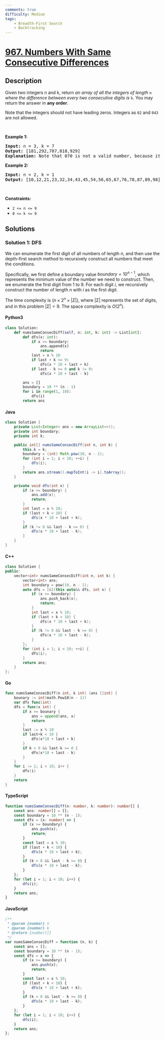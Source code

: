 ```yaml
---
comments: true
difficulty: Medium
tags:
    - Breadth-First Search
    - Backtracking
---
```


<!-- problem:start -->

# [967. Numbers With Same Consecutive Differences](https://leetcode.com/problems/numbers-with-same-consecutive-differences)

## Description

<!-- description:start -->

<p>Given two integers n and k, return <em>an array of all the integers of length </em><code>n</code><em> where the difference between every two consecutive digits is </em><code>k</code>. You may return the answer in <strong>any order</strong>.</p>

<p>Note that the integers should not have leading zeros. Integers as <code>02</code> and <code>043</code> are not allowed.</p>

<p>&nbsp;</p>
<p><strong class="example">Example 1:</strong></p>

<pre>
<strong>Input:</strong> n = 3, k = 7
<strong>Output:</strong> [181,292,707,818,929]
<strong>Explanation:</strong> Note that 070 is not a valid number, because it has leading zeroes.
</pre>

<p><strong class="example">Example 2:</strong></p>

<pre>
<strong>Input:</strong> n = 2, k = 1
<strong>Output:</strong> [10,12,21,23,32,34,43,45,54,56,65,67,76,78,87,89,98]
</pre>

<p>&nbsp;</p>
<p><strong>Constraints:</strong></p>

<ul>
	<li><code>2 &lt;= n &lt;= 9</code></li>
	<li><code>0 &lt;= k &lt;= 9</code></li>
</ul>

<!-- description:end -->

## Solutions

<!-- solution:start -->

### Solution 1: DFS

We can enumerate the first digit of all numbers of length $n$, and then use the depth-first search method to recursively construct all numbers that meet the conditions.

Specifically, we first define a boundary value $\textit{boundary} = 10^{n-1}$, which represents the minimum value of the number we need to construct. Then, we enumerate the first digit from $1$ to $9$. For each digit $i$, we recursively construct the number of length $n$ with $i$ as the first digit.

The time complexity is $(n \times 2^n \times |\Sigma|)$, where $|\Sigma|$ represents the set of digits, and in this problem $|\Sigma| = 9$. The space complexity is $O(2^n)$.

<!-- tabs:start -->

#### Python3

```python
class Solution:
    def numsSameConsecDiff(self, n: int, k: int) -> List[int]:
        def dfs(x: int):
            if x >= boundary:
                ans.append(x)
                return
            last = x % 10
            if last + k <= 9:
                dfs(x * 10 + last + k)
            if last - k >= 0 and k != 0:
                dfs(x * 10 + last - k)

        ans = []
        boundary = 10 ** (n - 1)
        for i in range(1, 10):
            dfs(i)
        return ans
```

#### Java

```java
class Solution {
    private List<Integer> ans = new ArrayList<>();
    private int boundary;
    private int k;

    public int[] numsSameConsecDiff(int n, int k) {
        this.k = k;
        boundary = (int) Math.pow(10, n - 1);
        for (int i = 1; i < 10; ++i) {
            dfs(i);
        }
        return ans.stream().mapToInt(i -> i).toArray();
    }

    private void dfs(int x) {
        if (x >= boundary) {
            ans.add(x);
            return;
        }
        int last = x % 10;
        if (last + k < 10) {
            dfs(x * 10 + last + k);
        }
        if (k != 0 && last - k >= 0) {
            dfs(x * 10 + last - k);
        }
    }
}
```

#### C++

```cpp
class Solution {
public:
    vector<int> numsSameConsecDiff(int n, int k) {
        vector<int> ans;
        int boundary = pow(10, n - 1);
        auto dfs = [&](this auto&& dfs, int x) {
            if (x >= boundary) {
                ans.push_back(x);
                return;
            }
            int last = x % 10;
            if (last + k < 10) {
                dfs(x * 10 + last + k);
            }
            if (k != 0 && last - k >= 0) {
                dfs(x * 10 + last - k);
            }
        };
        for (int i = 1; i < 10; ++i) {
            dfs(i);
        }
        return ans;
    }
};
```

#### Go

```go
func numsSameConsecDiff(n int, k int) (ans []int) {
	bounary := int(math.Pow10(n - 1))
	var dfs func(int)
	dfs = func(x int) {
		if x >= bounary {
			ans = append(ans, x)
			return
		}
		last := x % 10
		if last+k < 10 {
			dfs(x*10 + last + k)
		}
		if k > 0 && last-k >= 0 {
			dfs(x*10 + last - k)
		}
	}
	for i := 1; i < 10; i++ {
		dfs(i)
	}
	return
}
```

#### TypeScript

```ts
function numsSameConsecDiff(n: number, k: number): number[] {
    const ans: number[] = [];
    const boundary = 10 ** (n - 1);
    const dfs = (x: number) => {
        if (x >= boundary) {
            ans.push(x);
            return;
        }
        const last = x % 10;
        if (last + k < 10) {
            dfs(x * 10 + last + k);
        }
        if (k > 0 && last - k >= 0) {
            dfs(x * 10 + last - k);
        }
    };
    for (let i = 1; i < 10; i++) {
        dfs(i);
    }
    return ans;
}
```

#### JavaScript

```js
/**
 * @param {number} n
 * @param {number} k
 * @return {number[]}
 */
var numsSameConsecDiff = function (n, k) {
    const ans = [];
    const boundary = 10 ** (n - 1);
    const dfs = x => {
        if (x >= boundary) {
            ans.push(x);
            return;
        }
        const last = x % 10;
        if (last + k < 10) {
            dfs(x * 10 + last + k);
        }
        if (k > 0 && last - k >= 0) {
            dfs(x * 10 + last - k);
        }
    };
    for (let i = 1; i < 10; i++) {
        dfs(i);
    }
    return ans;
};
```

<!-- tabs:end -->

<!-- solution:end -->

<!-- problem:end -->
